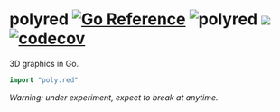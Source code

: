 # polyred [![Go Reference](https://pkg.go.dev/badge/github.com/changkun/polyred.svg)](https://pkg.go.dev/poly.red) ![polyred](https://github.com/changkun/polyred/workflows/polyred/badge.svg?branch=main) ![](https://changkun.de/urlstat?mode=github&repo=changkun/polyred) [![codecov](https://codecov.io/gh/changkun/polyred/branch/main/graph/badge.svg?token=PSCJA90S57)](https://codecov.io/gh/changkun/polyred)

3D graphics in Go.

```go
import "poly.red"
```

_Warning: under experiment, expect to break at anytime._
